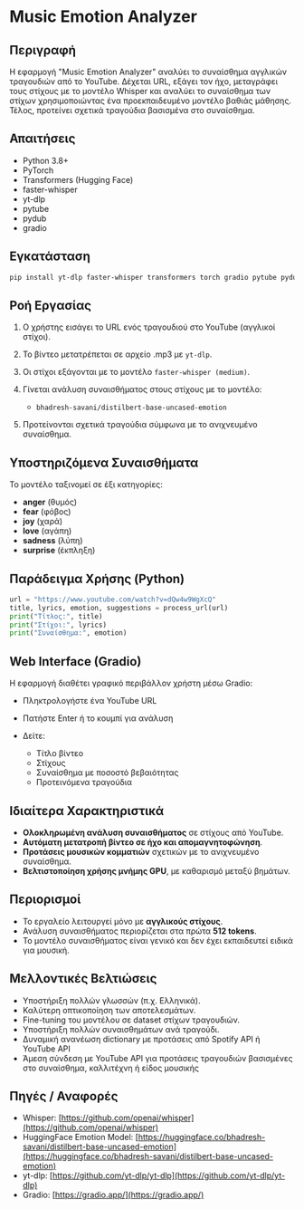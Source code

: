 # Music Emotion Analyzer

## Περιγραφή

Η εφαρμογή "Music Emotion Analyzer" αναλύει το συναίσθημα αγγλικών τραγουδιών από το YouTube. Δέχεται URL, εξάγει τον ήχο, μεταγράφει τους στίχους με το μοντέλο Whisper και αναλύει το συναίσθημα των στίχων χρησιμοποιώντας ένα προεκπαιδευμένο μοντέλο βαθιάς μάθησης. Τέλος, προτείνει σχετικά τραγούδια βασισμένα στο συναίσθημα.

## Απαιτήσεις

* Python 3.8+
* PyTorch
* Transformers (Hugging Face)
* faster-whisper
* yt-dlp
* pytube
* pydub
* gradio

## Εγκατάσταση

```bash
pip install yt-dlp faster-whisper transformers torch gradio pytube pydub
```

## Ροή Εργασίας

1. Ο χρήστης εισάγει το URL ενός τραγουδιού στο YouTube (αγγλικοί στίχοι).
2. Το βίντεο μετατρέπεται σε αρχείο .mp3 με `yt-dlp`.
3. Οι στίχοι εξάγονται με το μοντέλο `faster-whisper (medium)`.
4. Γίνεται ανάλυση συναισθήματος στους στίχους με το μοντέλο:

   * `bhadresh-savani/distilbert-base-uncased-emotion`
5. Προτείνονται σχετικά τραγούδια σύμφωνα με το ανιχνευμένο συναίσθημα.

## Υποστηριζόμενα Συναισθήματα

Το μοντέλο ταξινομεί σε έξι κατηγορίες:

* **anger** (θυμός)
* **fear** (φόβος)
* **joy** (χαρά)
* **love** (αγάπη)
* **sadness** (λύπη)
* **surprise** (έκπληξη)

## Παράδειγμα Χρήσης (Python)

```python
url = "https://www.youtube.com/watch?v=dQw4w9WgXcQ"
title, lyrics, emotion, suggestions = process_url(url)
print("Τίτλος:", title)
print("Στίχοι:", lyrics)
print("Συναίσθημα:", emotion)
```

## Web Interface (Gradio)

Η εφαρμογή διαθέτει γραφικό περιβάλλον χρήστη μέσω Gradio:

* Πληκτρολογήστε ένα YouTube URL
* Πατήστε Enter ή το κουμπί για ανάλυση
* Δείτε:

  * Τίτλο βίντεο
  * Στίχους
  * Συναίσθημα με ποσοστό βεβαιότητας
  * Προτεινόμενα τραγούδια

## Ιδιαίτερα Χαρακτηριστικά

* **Ολοκληρωμένη ανάλυση συναισθήματος** σε στίχους από YouTube.
* **Αυτόματη μετατροπή βίντεο σε ήχο και απομαγνητοφώνηση**.
* **Προτάσεις μουσικών κομματιών** σχετικών με το ανιχνευμένο συναίσθημα.
* **Βελτιστοποίηση χρήσης μνήμης GPU**, με καθαρισμό μεταξύ βημάτων.

## Περιορισμοί

* Το εργαλείο λειτουργεί μόνο με **αγγλικούς στίχους**.
* Ανάλυση συναισθήματος περιορίζεται στα πρώτα **512 tokens**.
* Το μοντέλο συναισθήματος είναι γενικό και δεν έχει εκπαιδευτεί ειδικά για μουσική.

## Μελλοντικές Βελτιώσεις

* Υποστήριξη πολλών γλωσσών (π.χ. Ελληνικά).
* Καλύτερη οπτικοποίηση των αποτελεσμάτων.
* Fine-tuning του μοντέλου σε dataset στίχων τραγουδιών.
* Υποστήριξη πολλών συναισθημάτων ανά τραγούδι.
* Δυναμική ανανέωση dictionary με προτάσεις από Spotify API ή YouTube API
* Άμεση σύνδεση με YouTube API για προτάσεις τραγουδιών βασισμένες στο συναίσθημα, καλλιτέχνη ή είδος μουσικής


## Πηγές / Αναφορές

* Whisper: [https://github.com/openai/whisper](https://github.com/openai/whisper)
* HuggingFace Emotion Model: [https://huggingface.co/bhadresh-savani/distilbert-base-uncased-emotion](https://huggingface.co/bhadresh-savani/distilbert-base-uncased-emotion)
* yt-dlp: [https://github.com/yt-dlp/yt-dlp](https://github.com/yt-dlp/yt-dlp)
* Gradio: [https://gradio.app/](https://gradio.app/)


